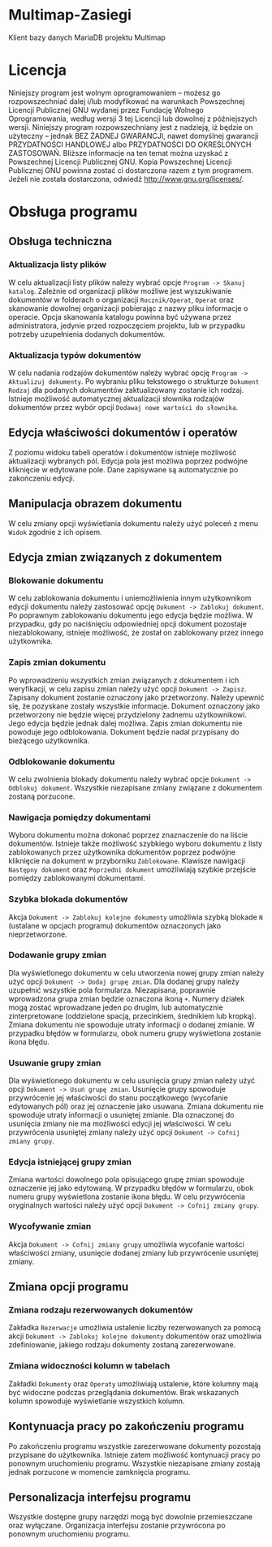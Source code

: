 # Multimap-Zasiegi
Klient bazy danych MariaDB projektu Multimap

# Licencja
Niniejszy program jest wolnym oprogramowaniem – możesz go rozpowszechniać dalej i/lub modyfikować na warunkach Powszechnej Licencji Publicznej GNU wydanej przez Fundację Wolnego Oprogramowania, według wersji 3 tej Licencji lub dowolnej z późniejszych wersji.
Niniejszy program rozpowszechniany jest z nadzieją, iż będzie on użyteczny – jednak BEZ ŻADNEJ GWARANCJI, nawet domyślnej gwarancji PRZYDATNOŚCI HANDLOWEJ albo PRZYDATNOŚCI DO OKREŚLONYCH ZASTOSOWAŃ. Bliższe informacje na ten temat można uzyskać z Powszechnej Licencji Publicznej GNU.
Kopia Powszechnej Licencji Publicznej GNU powinna zostać ci dostarczona razem z tym programem. Jeżeli nie została dostarczona, odwiedź http://www.gnu.org/licenses/.

# Obsługa programu

## Obsługa techniczna

### Aktualizacja listy plików

W celu aktualizacji listy plików należy wybrać opcje `Program -> Skanuj katalog`. Zależnie od organizacji plików możliwe jest wyszukiwanie dokumentów w folderach o organizacji `Rocznik/Operat`, `Operat` oraz skanowanie dowolnej organizacji pobierając z nazwy pliku informacje o operacie.
Opcja skanowania katalogu powinna być używana przez administratora, jedynie przed rozpoczęciem projektu, lub w przypadku potrzeby uzupełnienia dodanych dokumentów.

### Aktualizacja typów dokumentów

W celu nadania rodzajów dokumentów należy wybrać opcję `Program -> Aktualizuj dokumenty`. Po wybraniu pliku tekstowego o strukturze `Dokument Rodzaj` dla podanych dokumentów zaktualizowany zostanie ich rodzaj.
Istnieje możliwość automatycznej aktualizacji słownika rodzajów dokumentów przez wybór opcji `Dodawaj nowe wartości do słownika`.

## Edycja właściwości dokumentów i operatów

Z poziomu widoku tabeli operatów i dokumentów istnieje możliwość aktualizacji wybranych pól. Edycja pola jest możliwa poprzez podwójne kliknięcie w edytowane pole. Dane zapisywane są automatycznie po zakończeniu edycji.

## Manipulacja obrazem dokumentu

W celu zmiany opcji wyświetlania dokumentu należy użyć poleceń z menu `Widok` zgodnie z ich opisem.

## Edycja zmian związanych z dokumentem

### Blokowanie dokumentu

W celu zablokowania dokumentu i uniemożliwienia innym użytkownikom edycji dokumentu należy zastosować opcję `Dokument -> Zablokuj dokument`. Po poprawnym zablokowaniu dokumentu jego edycja będzie możliwa.
W przypadku, gdy po naciśnięciu odpowiedniej opcji dokument pozostaje niezablokowany, istnieje możliwość, że został on zablokowany przez innego użytkownika.

### Zapis zmian dokumentu

Po wprowadzeniu wszystkich zmian związanych z dokumentem i ich weryfikacji, w celu zapisu zmian należy użyć opcji `Dokument -> Zapisz`. Zapisany dokument zostanie oznaczony jako przetworzony.
Należy upewnić się, że pozyskane zostały wszystkie informacje. Dokument oznaczony jako przetworzony nie będzie więcej przydzielony żadnemu użytkownikowi. Jego edycja będzie jednak dalej możliwa.
Zapis zmian dokumentu nie powoduje jego odblokowania. Dokument będzie nadal przypisany do bieżącego użytkownika.

### Odblokowanie dokumentu

W celu zwolnienia blokady dokumentu należy wybrać opcje `Dokument -> Odblokuj dokument`. Wszystkie niezapisane zmiany związane z dokumentem zostaną porzucone.

### Nawigacja pomiędzy dokumentami

Wyboru dokumentu można dokonać poprzez znaznaczenie do na liście dokumentów. Istnieje także możliwość szybkiego wyboru dokumentu z listy zablokowanych przez użytkownika dokumentów poprzez podwójne kliknięcie na dokument w przyborniku `Zablokowane`.
Klawisze nawigacji `Następny dokument` oraz `Poprzedni dokument` umożliwiają szybkie przejście pomiędzy zablokowanymi dokumentami.

### Szybka blokada dokumentów

Akcja `Dokument -> Zablokuj kolejne dokumenty` umożliwia szybką blokade `N` (ustalane w opcjach programu) dokumentów oznaczonych jako nieprzetworzone.

### Dodawanie grupy zmian

Dla wyświetlonego dokumentu w celu utworzenia nowej grupy zmian należy użyć opcji `Dokument -> Dodaj grupę zmian`. Dla dodanej grupy należy uzupełnić wszystkie pola formularza. Niezapisana, poprawnie wprowadzona grupa zmian będzie oznaczona ikoną `+`.
Numery działek mogą zostać wprowadzane jeden po drugim, lub automatycznie zinterpretowane (oddzielone spacją, przecinkiem, średnikiem lub kropką).
Zmiana dokumentu nie spowoduje utraty informacji o dodanej zmianie. W przypadku błędów w formularzu, obok numeru grupy wyświetlona zostanie ikona błędu.

### Usuwanie grupy zmian

Dla wyświetlonego dokumentu w celu usunięcia grupy zmian należy użyć opcji `Dokument -> Usuń grupę zmian`. Usunięcie grupy spowoduje przywrócenie jej właściwości do stanu początkowego (wycofanie edytowanych pól) oraz jej oznaczenie jako usuwana.
Zmiana dokumentu nie spowoduje utraty informacji o usuniętej zmianie. Dla oznaczonej do usunięcia zmiany nie ma możliwości edycji jej właściwości. W celu przywrócenia usuniętej zmiany należy użyć opcji `Dokument -> Cofnij zmiany grupy`.

### Edycja istniejącej grupy zmian

Zmiana wartości dowolnego pola opisującego grupę zmian spowoduje oznaczenie jej jako edytowaną. W przypadku błędów w formularzu, obok numeru grupy wyświetlona zostanie ikona błędu. W celu przywrócenia oryginalnych wartości należy użyć opcji `Dokument -> Cofnij zmiany grupy`.

### Wycofywanie zmian

Akcja `Dokument -> Cofnij zmiany grupy` umożliwia wycofanie wartości właściwości zmiany, usunięcie dodanej zmiany lub przywrócenie usuniętej zmiany.

## Zmiana opcji programu

### Zmiana rodzaju rezerwowanych dokumentów

Zakładka `Rezerwacje` umożliwia ustalenie liczby rezerwowanych za pomocą akcji `Dokument -> Zablokuj kolejne dokumenty` dokumentów oraz umożliwia zdefiniowanie, jakiego rodzaju dokumenty zostaną zarezerwowane.

### Zmiana widoczności kolumn w tabelach

Zakładki `Dokumenty` oraz `Operaty` umożliwiają ustalenie, które kolumny mają być widoczne podczas przeglądania dokumentów. Brak wskazanych kolumn spowoduje wyświetlanie wszystkich kolumn.

## Kontynuacja pracy po zakończeniu programu

Po zakończeniu programu wszystkie zarezerwowane dokumenty pozostają przypisane do użytkownika. Istnieje zatem możliwość kontynuacji pracy po ponownym uruchomieniu programu. Wszystkie niezapisane zmiany zostają jednak porzucone w momencie zamknięcia programu.

## Personalizacja interfejsu programu

Wszystkie dostępne grupy narzędzi mogą być dowolnie przemieszczane oraz wyłączane. Organizacja interfejsu zostanie przywrócona po ponownym uruchomieniu programu.
